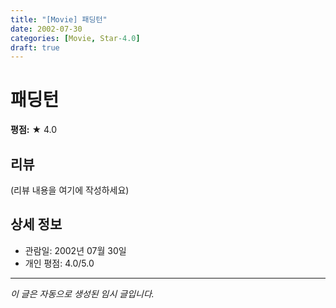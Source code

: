 ```yaml
---
title: "[Movie] 패딩턴"
date: 2002-07-30
categories: [Movie, Star-4.0]
draft: true
---
```


# 패딩턴

**평점:** ★ 4.0

## 리뷰

(리뷰 내용을 여기에 작성하세요)

## 상세 정보

- 관람일: 2002년 07월 30일
- 개인 평점: 4.0/5.0

---

*이 글은 자동으로 생성된 임시 글입니다.*
